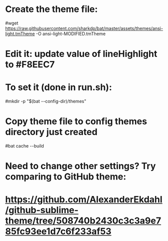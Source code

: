# Create the theme file:
#wget https://raw.githubusercontent.com/sharkdp/bat/master/assets/themes/ansi-light.tmTheme -O ansi-light-MODIFIED.tmTheme

# Edit it: update value of lineHighlight to #F8EEC7

# To set it (done in run.sh):
#mkdir -p "$(bat --config-dir)/themes"
# Copy theme file to config themes directory just created
#bat cache --build

# Need to change other settings? Try comparing to GitHub theme:
# https://github.com/AlexanderEkdahl/github-sublime-theme/tree/508740b2430c3c3a9e785fc93ee1d7c6f233af53